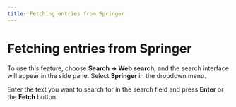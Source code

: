 ```yaml
---
title: Fetching entries from Springer
---
```


# Fetching entries from Springer

To use this feature, choose **Search -&gt; Web search**, and the search interface will appear in the side pane. Select **Springer** in the dropdown menu.

Enter the text you want to search for in the search field and press **Enter** or the **Fetch** button.
